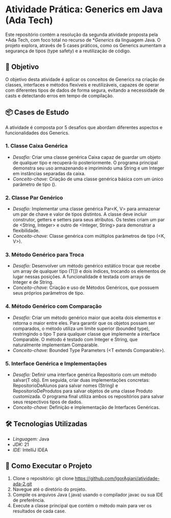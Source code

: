 # Atividade Prática: Generics em Java (Ada Tech)

Este repositório contém a resolução da segunda atividade proposta pela *Ada Tech, com foco total no recurso de **Generics* da linguagem Java. O projeto explora, através de 5 cases práticos, como os Generics aumentam a segurança de tipos (type safety) e a reutilização de código.

## 🎯 Objetivo

O objetivo desta atividade é aplicar os conceitos de Generics na criação de classes, interfaces e métodos flexíveis e reutilizáveis, capazes de operar com diferentes tipos de dados de forma segura, evitando a necessidade de casts e detectando erros em tempo de compilação.

## 📦 Cases de Estudo

A atividade é composta por 5 desafios que abordam diferentes aspectos e funcionalidades dos Generics.

### 1. Classe Caixa Genérica
- *Desafio:* Criar uma classe genérica Caixa<T> capaz de guardar um objeto de qualquer tipo e recuperá-lo posteriormente. O programa principal demonstra seu uso armazenando e imprimindo uma String e um Integer em instâncias separadas da caixa.
- *Conceito-chave:* Criação de uma classe genérica básica com um único parâmetro de tipo (<T>).

### 2. Classe Par Genérico
- *Desafio:* Implementar uma classe genérica Par<K, V> para armazenar um par de chave e valor de tipos distintos. A classe deve incluir construtor, getters e setters para seus atributos. Os testes criam um par de <String, Integer> e outro de <Integer, String> para demonstrar a flexibilidade.
- *Conceito-chave:* Classe genérica com múltiplos parâmetros de tipo (<K, V>).

### 3. Método Genérico para Troca
- *Desafio:* Desenvolver um método genérico estático trocar que recebe um array de qualquer tipo (T[]) e dois índices, trocando os elementos de lugar nessas posições. A funcionalidade é testada com arrays de Integer e de String.
- *Conceito-chave:* Criação e uso de Métodos Genéricos, que possuem seus próprios parâmetros de tipo.

### 4. Método Genérico com Comparação
- *Desafio:* Criar um método genérico maior que aceita dois elementos e retorna o maior entre eles. Para garantir que os objetos possam ser comparados, o método utiliza um limite superior (bounded type), restringindo o tipo T para qualquer classe que implemente a interface Comparable<T>. O método é testado com Integer e String, que naturalmente implementam Comparable.
- *Conceito-chave:* Bounded Type Parameters (<T extends Comparable<T>>).

### 5. Interface Genérica e Implementações
- *Desafio:* Definir uma interface genérica Repositorio<T> com um método salvar(T obj). Em seguida, criar duas implementações concretas: RepositorioDeAlunos para salvar nomes (String) e RepositorioDeProdutos para salvar objetos de uma classe Produto customizada. O programa final utiliza ambos os repositórios para salvar seus respectivos tipos de dados.
- *Conceito-chave:* Definição e implementação de Interfaces Genéricas.

## 🛠️ Tecnologias Utilizadas
* *Linguagem:* Java
* *JDK:* 21
* *IDE:* IntelliJ IDEA

## 🚀 Como Executar o Projeto
1.  Clone o repositório: git clone https://github.com/IgorAgiani/atividade-ada-2.git
2.  Navegue até o diretório do projeto.
3.  Compile os arquivos Java (.java) usando o compilador javac ou sua IDE de preferência.
4.  Execute a classe principal que contém o método main para ver os resultados de cada case.
